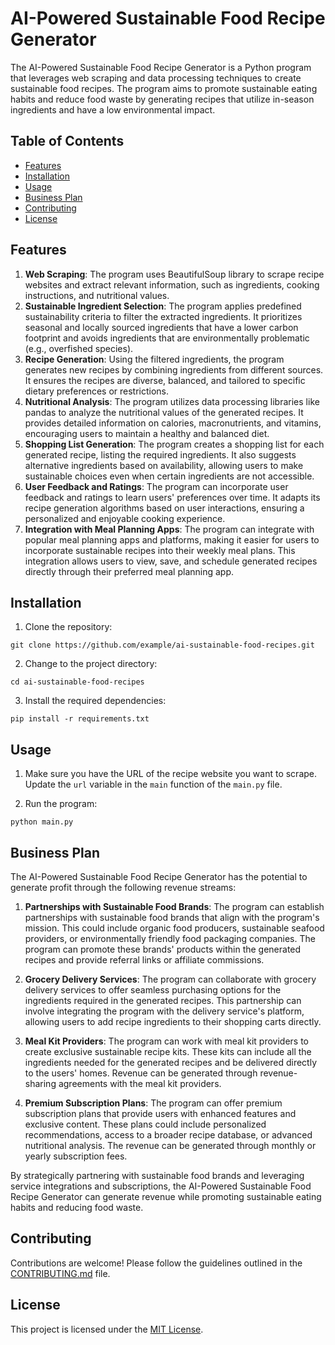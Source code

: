 # AI-Powered Sustainable Food Recipe Generator

The AI-Powered Sustainable Food Recipe Generator is a Python program that leverages web scraping and data processing techniques to create sustainable food recipes. The program aims to promote sustainable eating habits and reduce food waste by generating recipes that utilize in-season ingredients and have a low environmental impact.

## Table of Contents

- [Features](#features)
- [Installation](#installation)
- [Usage](#usage)
- [Business Plan](#business-plan)
- [Contributing](#contributing)
- [License](#license)

## Features

1. **Web Scraping**: The program uses BeautifulSoup library to scrape recipe websites and extract relevant information, such as ingredients, cooking instructions, and nutritional values.
2. **Sustainable Ingredient Selection**: The program applies predefined sustainability criteria to filter the extracted ingredients. It prioritizes seasonal and locally sourced ingredients that have a lower carbon footprint and avoids ingredients that are environmentally problematic (e.g., overfished species).
3. **Recipe Generation**: Using the filtered ingredients, the program generates new recipes by combining ingredients from different sources. It ensures the recipes are diverse, balanced, and tailored to specific dietary preferences or restrictions.
4. **Nutritional Analysis**: The program utilizes data processing libraries like pandas to analyze the nutritional values of the generated recipes. It provides detailed information on calories, macronutrients, and vitamins, encouraging users to maintain a healthy and balanced diet.
5. **Shopping List Generation**: The program creates a shopping list for each generated recipe, listing the required ingredients. It also suggests alternative ingredients based on availability, allowing users to make sustainable choices even when certain ingredients are not accessible.
6. **User Feedback and Ratings**: The program can incorporate user feedback and ratings to learn users' preferences over time. It adapts its recipe generation algorithms based on user interactions, ensuring a personalized and enjoyable cooking experience.
7. **Integration with Meal Planning Apps**: The program can integrate with popular meal planning apps and platforms, making it easier for users to incorporate sustainable recipes into their weekly meal plans. This integration allows users to view, save, and schedule generated recipes directly through their preferred meal planning app.

## Installation

1. Clone the repository:

```
git clone https://github.com/example/ai-sustainable-food-recipes.git
```

2. Change to the project directory:

```
cd ai-sustainable-food-recipes
```

3. Install the required dependencies:

```
pip install -r requirements.txt
```

## Usage

1. Make sure you have the URL of the recipe website you want to scrape. Update the `url` variable in the `main` function of the `main.py` file.

2. Run the program:

```
python main.py
```

## Business Plan

The AI-Powered Sustainable Food Recipe Generator has the potential to generate profit through the following revenue streams:

1. **Partnerships with Sustainable Food Brands**: The program can establish partnerships with sustainable food brands that align with the program's mission. This could include organic food producers, sustainable seafood providers, or environmentally friendly food packaging companies. The program can promote these brands' products within the generated recipes and provide referral links or affiliate commissions.

2. **Grocery Delivery Services**: The program can collaborate with grocery delivery services to offer seamless purchasing options for the ingredients required in the generated recipes. This partnership can involve integrating the program with the delivery service's platform, allowing users to add recipe ingredients to their shopping carts directly.

3. **Meal Kit Providers**: The program can work with meal kit providers to create exclusive sustainable recipe kits. These kits can include all the ingredients needed for the generated recipes and be delivered directly to the users' homes. Revenue can be generated through revenue-sharing agreements with the meal kit providers.

4. **Premium Subscription Plans**: The program can offer premium subscription plans that provide users with enhanced features and exclusive content. These plans could include personalized recommendations, access to a broader recipe database, or advanced nutritional analysis. The revenue can be generated through monthly or yearly subscription fees.

By strategically partnering with sustainable food brands and leveraging service integrations and subscriptions, the AI-Powered Sustainable Food Recipe Generator can generate revenue while promoting sustainable eating habits and reducing food waste.

## Contributing

Contributions are welcome! Please follow the guidelines outlined in the [CONTRIBUTING.md](CONTRIBUTING.md) file.

## License

This project is licensed under the [MIT License](LICENSE).